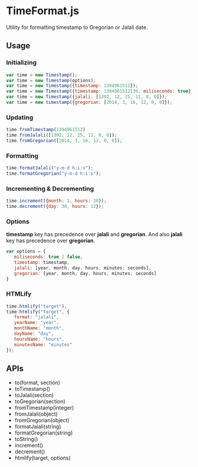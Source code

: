 # TimeFormat.js
Utility for formatting timestamp to Gregorian or Jalali date.

## Usage

### Initializing
```javascript
var time = new Timestamp();
var time = new Timestamp(options);
var time = new Timestamp({timestamp: 1394961512});
var time = new Timestamp({timestamp: 1394961512136, miliseconds: true});
var time = new Timestamp({jalali: [1392, 12, 25, 12, 0, 0]});
var time = new timestamp({gregorian: [2014, 3, 16, 12, 0, 0]});
```

### Updating

```javascript
time.fromTimestamp(1394961512)
time.fromJalali([1392, 12, 25, 12, 0, 0]);
time.fromGregorian([2014, 3, 16, 12, 0, 0]);
```

### Formatting

```javascript
time.formatJalali("y-m-d h:i:s");
time.formatGregorian("y-m-d h:i:s");
```

### Incrementing & Decrementing
```javascript
time.increment({month: 1, hours: 20});
time.decrement({day: 30, hours: 12});
```

### Options
**timestamp** key has precedence over **jalali** and **gregorian**.
And also **jalali** key has precedence over **gregorian**.

```javascript
var options = {
   miliseconds: true | false,
   timestamp: timestamp,
   jalali: [year, month, day, hours, minutes, seconds],
   gregorian: [year, month, day, hours, minutes, seconds]
}
```

### HTMLify
```javascript
time.htmlify("target");
time.htmlify("target", {
   format: "jalali",
   yearName: "year",
   monthName: "month",
   dayName: "day",
   hoursName: "hours",
   minutesName: "minutes"
});
```

## APIs

- to(format, section)
- toTimestamp()
- toJalali(section)
- toGregorian(section)
- fromTimestamp(integer)
- fromJalali(object)
- fromGregorian(object)
- formatJalali(string)
- formatGregorian(string)
- toString()
- increment()
- decrement()
- htmlify(target, options)